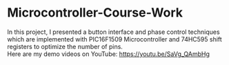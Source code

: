 # Microcontroller-Course-Work
In this project, I presented a button interface and phase control techniques which are implemented with PIC16F1509 Microcontroller and 74HC595 shift registers to optimize the number of pins.\
Here are my demo videos on YouTube: https://youtu.be/SaVg_QAmbHg
